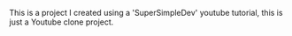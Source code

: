 This is a project I created using a 'SuperSimpleDev' youtube tutorial, this is just a Youtube clone project.
